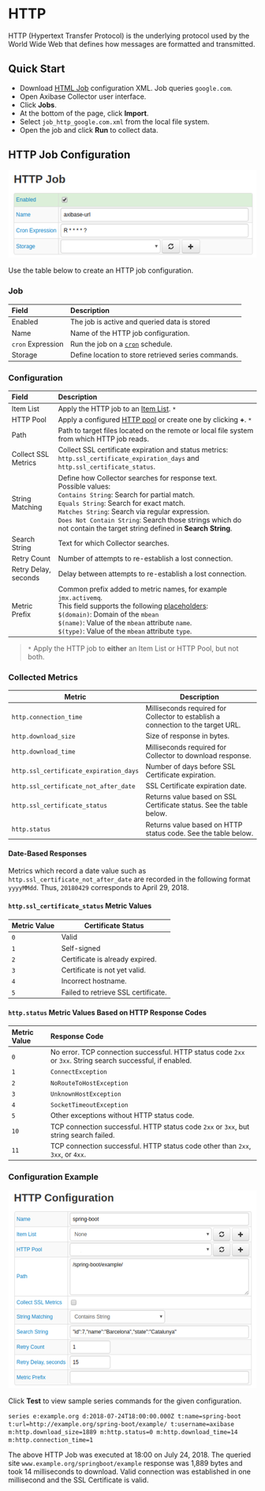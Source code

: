 # HTTP

HTTP (Hypertext Transfer Protocol) is the underlying protocol used by the World Wide Web that defines how messages are formatted and transmitted.

## Quick Start

* Download [HTML Job](./resources/job_http_google.com.xml) configuration XML. Job queries `google.com`.
* Open Axibase Collector user interface.
* Click **Jobs**.
* At the bottom of the page, click **Import**.
* Select `job_http_google.com.xml` from the local file system.
* Open the job and click **Run** to collect data.

## HTTP Job Configuration

![](./images/http-job-1.png)

Use the table below to create an HTTP job configuration.

### Job

| Field         | Description |
|:------------- |:-------------|
| Enabled | The job is active and queried data is stored|
| Name     | Name of the HTTP job configuration. |
| `cron` Expression | Run the job on a [`cron`](../scheduling.md#cron-expressions) schedule.
Storage | Define location to store retrieved series commands.

### Configuration

| Field         | Description |
|:------------- |:-------------|
| Item List| Apply the HTTP job to an [Item List](../collections.md#item-lists). `*`|
| HTTP Pool |  Apply a configured [HTTP pool](./http-pool.md) or create one by clicking **+**. `*` |
| Path |   Path to target files located on the remote or local file system from which HTTP job reads.  |
| Collect SSL Metrics | Collect SSL certificate expiration and status metrics: `http.ssl_certificate_expiration_days` and `http.ssl_certificate_status`.
String Matching | Define how Collector searches for response text.<br>Possible values:<br>`Contains String`: Search for partial match.<br>`Equals String`: Search for exact match.<br>`Matches String`: Search via regular expression.<br>`Does Not Contain String`: Search those strings which do not contain the target string defined in **Search String**.
Search String | Text for which Collector searches.
Retry Count | Number of attempts to re-establish a lost connection.|
Retry Delay, seconds | Delay between attempts to re-establish a lost connection.
Metric Prefix | Common prefix added to metric names, for example `jmx.activemq`.<br>This field supports the following [placeholders](./placeholders.md):<br>`$(domain)`: Domain of the `mbean`<br>`$(name)`: Value of the `mbean` attribute `name`.<br>`$(type)`: Value of the `mbean` attribute `type`.

> `*` Apply the HTTP job to **either** an Item List or HTTP Pool, but not both.

### Collected Metrics

Metric | Description
--|--
`http.connection_time` | Milliseconds required for Collector to establish a connection to the target URL.
`http.download_size` | Size of response in bytes.
`http.download_time` | Milliseconds required for Collector to download response.
`http.ssl_certificate_expiration_days` | Number of days before SSL Certificate expiration.
`http.ssl_certificate_not_after_date` | SSL Certificate expiration date.
`http.ssl_certificate_status` | Returns value based on SSL Certificate status. See the table below.
`http.status` | Returns value based on HTTP status code. See the table below.

#### Date-Based Responses

Metrics which record a date value such as `http.ssl_certificate_not_after_date` are recorded in the following format `yyyyMMdd`. Thus, `20180429` corresponds to April 29, 2018.

#### `http.ssl_certificate_status` Metric Values

Metric Value | Certificate Status
--|--
`0`| Valid
`1`| Self-signed
|`2`| Certificate is already expired.
`3`| Certificate is not yet valid.
`4` | Incorrect hostname.
`5` | Failed to retrieve SSL certificate.

#### `http.status` Metric Values Based on HTTP Response Codes

| Metric Value | Response Code |
|:------------- |:-------------|
| `0` | No error. TCP connection successful. HTTP status code `2xx` or `3xx`. String search successful, if enabled. |
| `1` | `ConnectException` |
| `2` | `NoRouteToHostException` |
| `3` | `UnknownHostException` |
| `4` | `SocketTimeoutException` |
| `5` | Other exceptions without HTTP status code.|
| `10` | TCP connection successful. HTTP status code `2xx` or `3xx`, but string search failed. |
| `11` | TCP connection successful. HTTP status code other than `2xx`, `3xx`, or `4xx`. |

### Configuration Example

![](./images/http-config-example-1.png)

Click **Test** to view sample series commands for the given configuration.

```ls
series e:example.org d:2018-07-24T18:00:00.000Z t:name=spring-boot t:url=http://example.org/spring-boot/example/ t:username=axibase m:http.download_size=1889 m:http.status=0 m:http.download_time=14 m:http.connection_time=1
```

The above HTTP Job was executed at 18:00 on July 24, 2018. The queried site `www.example.org/springboot/example` response was 1,889 bytes and took 14 milliseconds to download. Valid connection was established in one millisecond and the SSL Certificate is valid.